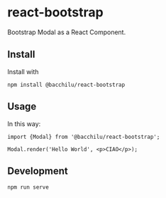 # react-bootstrap

Bootstrap Modal as a React Component.

## Install

Install with

    npm install @bacchilu/react-bootstrap

## Usage

In this way:

    import {Modal} from '@bacchilu/react-bootstrap';

    Modal.render('Hello World', <p>CIAO</p>);

## Development

    npm run serve